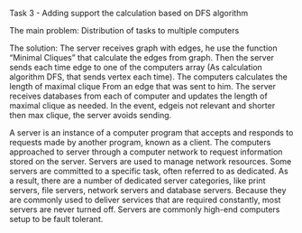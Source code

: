 Task 3 - 
Adding support the calculation based on DFS algorithm

The main problem:
Distribution of tasks to multiple computers

The solution:
The server receives graph with edges, he use the function “Minimal Cliques” that calculate the edges from graph. 
Then the server sends each time edge to one of the computers array (As calculation algorithm DFS, that sends vertex each time).
The computers calculates the length of maximal clique 
From an edge that was sent to him.
The server receives databases from each of computer and updates the length of maximal clique as needed.
In the event, edgeis not relevant and shorter then max clique, the server avoids sending. 

A server is an instance of a computer program that accepts and responds to requests made by another program, known as a client. 
The computers approached to server through a computer network to request information stored on the server.
Servers are used to manage network resources. 
Some servers are committed to a specific task, often referred to as dedicated. As a result, there are a number of dedicated server categories, like print servers, file servers, network servers and database servers.
Because they are commonly used to deliver services that are required constantly, most servers are never turned off. Servers are commonly high-end computers setup to be fault tolerant.


